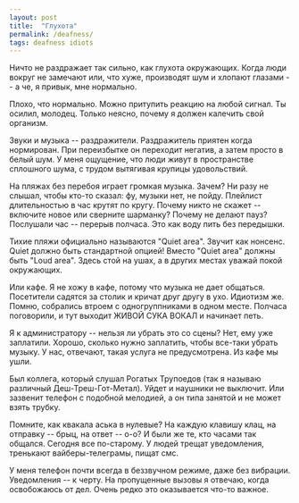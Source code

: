 ```yaml
---
layout: post
title:  "Глухота"
permalink: /deafness/
tags: deafness idiots
---
```


Ничто не раздражает так сильно, как глухота окружающих. Когда люди вокруг не
замечают или, что хуже, производят шум и хлопают глазами -- а че, я привык, мне
нормально.

Плохо, что нормально. Можно притупить реакцию на любой сигнал. Ты осилил,
молодец. Только неясно, почему я должен калечить свой организм.

Звуки и музыка -- раздражители. Раздражитель приятен когда нормирован. При
переизбытке он переходит негатив, а затем просто в белый шум. У меня ощущение,
что люди живут в пространстве сплошного шума, с трудом вытягивая крупицы
удовольствий.

На пляжах без перебоя играет громкая музыка. Зачем? Ни разу не слышал, чтобы
кто-то сказал: фу, музыки нет, не пойду. Плейлист длительностью в час крутят по
кругу. Почему никто не скажет -- включите новое или сверните шарманку? Почему не
делают пауз?  Послушали час -- перерыв полчаса. Это как воду пить без передышки.

Тихие пляжи официально называются "Quiet area". Звучит как нонсенс. Quiet должно
быть стандартной опцией! Вместо "Quiet area" должны быть "Loud area". Здесь стой
на ушах, а в других местах уважай покой окружающих.

Или кафе. Я не хожу в кафе, потому что музыка не дает общаться. Посетители
садятся за столик и кричат друг другу в ухо. Идиотизм же. Помню, собрались
втроем с одногруппниками в одном месте. Полчаса поговорили, и тут выходит ЖИВОЙ
СУКА ВОКАЛ и начинает петь.

Я к администратору -- нельзя ли убрать это со сцены?  Нет, ему уже
заплатили. Хорошо, сколько нужно заплатить, чтобы все-таки убрать музыку. У нас,
отвечают, такая услуга не предусмотрена. Из кафе мы ушли.

Был коллега, который слушал Рогатых Трупоедов (так я называю различный
Деш-Треш-Гот-Метал). Уйдет и наушники не выключит. Или зазвенит телефон с
подобной мелодией, а он типа занятой и не может взять трубку.

Помните, как квакала аська в нулевые? На каждую клавишу клац, на отправку --
брыц, на ответ -- о-о? И были же те, кто часами так общался. Сегодня все
по-старому. У людей трещат уведомления, тренькают вайберы-телеграмы, пищат смс.

У меня телефон почти всегда в беззвучном режиме, даже без вибрации. Уведомления
-- к черту. На пропущенные вызовы я отвечаю, когда освобожаюсь от дел. Очень
редко это оказывается что-то важное.
